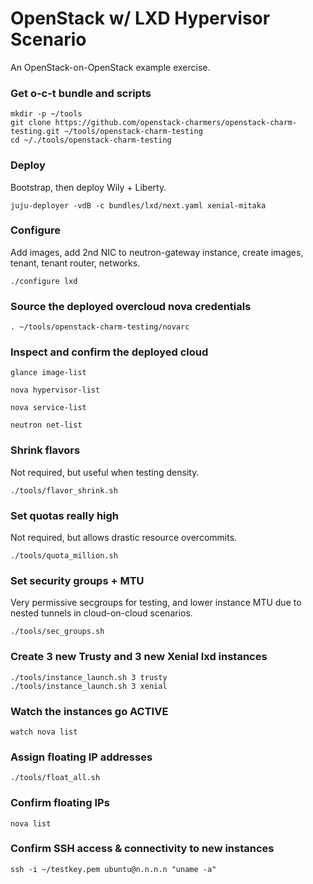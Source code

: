 OpenStack w/ LXD Hypervisor Scenario
=====================================
An OpenStack-on-OpenStack example exercise.


### Get o-c-t bundle and scripts
```
mkdir -p ~/tools
git clone https://github.com/openstack-charmers/openstack-charm-testing.git ~/tools/openstack-charm-testing
cd ~/./tools/openstack-charm-testing
```

### Deploy
Bootstrap, then deploy Wily + Liberty.
```
juju-deployer -vdB -c bundles/lxd/next.yaml xenial-mitaka
```

### Configure 
Add images, add 2nd NIC to neutron-gateway instance, create images, tenant, tenant router, networks.
```
./configure lxd
```

### Source the deployed overcloud nova credentials
```
. ~/tools/openstack-charm-testing/novarc
```

### Inspect and confirm the deployed cloud

```
glance image-list
```

```
nova hypervisor-list
```

```
nova service-list
```

```
neutron net-list
```

### Shrink flavors
Not required, but useful when testing density.
```
./tools/flavor_shrink.sh
```

### Set quotas really high
Not required, but allows drastic resource overcommits.
```
./tools/quota_million.sh
```

### Set security groups + MTU
Very permissive secgroups for testing, and lower instance MTU due to nested tunnels in cloud-on-cloud scenarios.
```
./tools/sec_groups.sh
```

### Create 3 new Trusty and 3 new Xenial lxd instances
```
./tools/instance_launch.sh 3 trusty
./tools/instance_launch.sh 3 xenial
```

### Watch the instances go ACTIVE
```
watch nova list
```

### Assign floating IP addresses
```
./tools/float_all.sh
```

### Confirm floating IPs
```
nova list
```

### Confirm SSH access & connectivity to new instances
```
ssh -i ~/testkey.pem ubuntu@n.n.n.n "uname -a"
```
